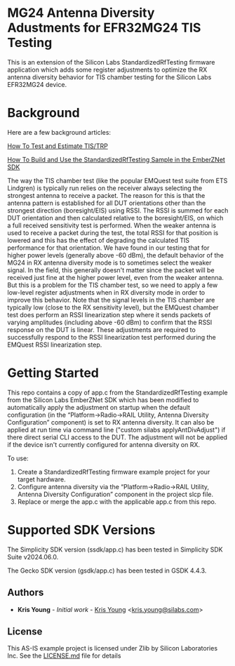 # MG24 Antenna Diversity Adustments for EFR32MG24 TIS Testing

This is an extension of the Silicon Labs StandardizedRfTesting firmware application which adds some register adjustments to optimize the RX antenna diversity behavior for TIS chamber testing for the Silicon Labs EFR32MG24 device.

# Background 

Here are a few background articles:

[How To Test and Estimate TIS/TRP](https://community.silabs.com/s/article/how-to-test-and-estimate-tis-trp?language=en_US)

[How To Build and Use the StandardizedRfTesting Sample in the EmberZNet SDK](https://community.silabs.com/s/article/how-to-build-and-use-the-standardizedrftesting-sample-in-emberznet-sdk-x?language=en_US)

The way the TIS chamber test (like the popular EMQuest test suite from ETS Lindgren) is typically run relies on the receiver always selecting the strongest antenna to receive a packet. The reason for this is that the antenna pattern is established for all DUT orientations other than the strongest direction (boresight/EIS) using RSSI. The RSSI is summed for each DUT orientation and then calculated relative to the boresight/EIS, on which a full received sensitivity test is performed. When the weaker antenna is used to receive a packet during the test, the total RSSI for that position is lowered and this has the effect of degrading the calculated TIS performance for that orientation. We have found in our testing that for higher power levels (generally above -60 dBm), the default behavior of the MG24 in RX antenna diversity mode is to sometimes select the weaker signal. In the field, this generally doesn't matter since the packet will be received just fine at the higher power level, even from the weaker antenna. But this is a problem for the TIS chamber test, so we need to apply a few low-level register adjustments when in RX diversity mode in order to improve this behavior. Note that the signal levels in the TIS chamber are typically low (close to the RX sensitivity level), but the EMQuest chamber test does perform an RSSI linearization step where it sends packets of varying amplitudes (including above -60 dBm) to confirm that the RSSI response on the DUT is linear. These adjustments are required to successfully respond to the RSSI linearization test performed during the EMQuest RSSI linearization step. 

# Getting Started

This repo contains a copy of app.c from the StandardizedRfTesting example from the Silicon Labs EmberZNet SDK which has been modified to automatically apply the adjustment on startup when the default configuration (in the “Platform->Radio->RAIL Utility, Antenna Diversity Configuration” component) is set to RX antenna diversity. It can also be applied at run time via command line ("custom silabs applyAntDivAdjust") if there direct serial CLI access to the DUT. The adjustment will not be applied if the device isn't currently configured for antenna diversity on RX.

To use:
1. Create a StandardizedRfTesting firmware example project for your target hardware. 
2. Configure antenna diversity via the “Platform->Radio->RAIL Utility, Antenna Diversity Configuration” component in the project slcp file.
2. Replace or merge the app.c with the applicable app.c from this repo. 

# Supported SDK Versions

The Simplicity SDK version (ssdk/app.c) has been tested in Simplicity SDK Suite v2024.06.0.

The Gecko SDK version (gsdk/app.c) has been tested in GSDK 4.4.3.

## Authors

* **Kris Young** - *Initial work* - [Kris Young](https://github.com/kryoung-silabs) <<kris.young@silabs.com>>

## License

This AS-IS example project is licensed under Zlib by Silicon Laboratories Inc. See the [LICENSE.md](LICENSE.md) file for details
